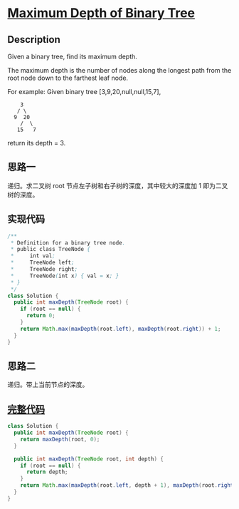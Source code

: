 # [Maximum Depth of Binary Tree][title]

## Description

Given a binary tree, find its maximum depth.

The maximum depth is the number of nodes along the longest path from the root node down to the farthest leaf node.

For example:
Given binary tree [3,9,20,null,null,15,7],

```
    3
   / \
  9  20
    /  \
   15   7
```

return its depth = 3.

## 思路一

递归。求二叉树 root 节点左子树和右子树的深度，其中较大的深度加 1 即为二叉树的深度。

## 实现代码

```java
/**
 * Definition for a binary tree node.
 * public class TreeNode {
 *     int val;
 *     TreeNode left;
 *     TreeNode right;
 *     TreeNode(int x) { val = x; }
 * }
 */
class Solution {
  public int maxDepth(TreeNode root) {
    if (root == null) {
      return 0;
    }
    return Math.max(maxDepth(root.left), maxDepth(root.right)) + 1;
  }
}
```

## 思路二

递归。带上当前节点的深度。

## [完整代码][src2]

```java
class Solution {
  public int maxDepth(TreeNode root) {
    return maxDepth(root, 0);
  }

  public int maxDepth(TreeNode root, int depth) {
    if (root == null) {
      return depth;
    }
    return Math.max(maxDepth(root.left, depth + 1), maxDepth(root.right, depth + 1));
  }
}
```

[title]: https://leetcode.com/problems/maximum-depth-of-binary-tree

[src2]: https://github.com/andavid/leetcode-java/blob/master/src/com/andavid/leetcode/_104/Solution2.java
